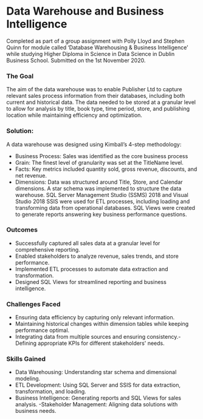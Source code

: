 # Data Warehouse and Business Intelligence
Completed as part of a group assignment with Polly Lloyd and Stephen Quinn for module called ‘Database Warehousing & Business Intelligence’ while studying Higher Diploma in Science in Data Science in Dublin Business School. Submitted on the 1st November 2020.

### The Goal
The aim of the data warehouse was to enable Publisher Ltd to capture relevant sales process information from their databases, including both current and historical data. The data needed to be stored at a granular level to allow for analysis by title, book type, time period, store, and publishing location while maintaining efficiency and optimization.

### Solution:
A data warehouse was designed using Kimball’s 4-step methodology:

- Business Process: Sales was identified as the core business process
- Grain: The finest level of granularity was set at the TitleName level.
- Facts: Key metrics included quantity sold, gross revenue, discounts, and net revenue.
- Dimensions: Data was structured around Title, Store, and Calendar dimensions.
A star schema was implemented to structure the data warehouse. SQL Server Management Studio (SSMS) 2018 and Visual Studio 2018 SSIS were used for ETL processes, including loading and transforming data from operational databases. SQL Views were created to generate reports answering key business performance questions.

### Outcomes
- Successfully captured all sales data at a granular level for comprehensive reporting.
- Enabled stakeholders to analyze revenue, sales trends, and store performance.
- Implemented ETL processes to automate data extraction and transformation.
- Designed SQL Views for streamlined reporting and business intelligence.

### Challenges Faced
- Ensuring data efficiency by capturing only relevant information.
- Maintaining historical changes within dimension tables while keeping performance optimal.
- Integrating data from multiple sources and ensuring consistency.- Defining appropriate KPIs for different stakeholders' needs.

### Skills Gained
- Data Warehousing: Understanding star schema and dimensional modeling.
- ETL Development: Using SQL Server and SSIS for data extraction, transformation, and loading.
- Business Intelligence: Generating reports and SQL Views for sales analysis.
-Stakeholder Management: Aligning data solutions with business needs.
